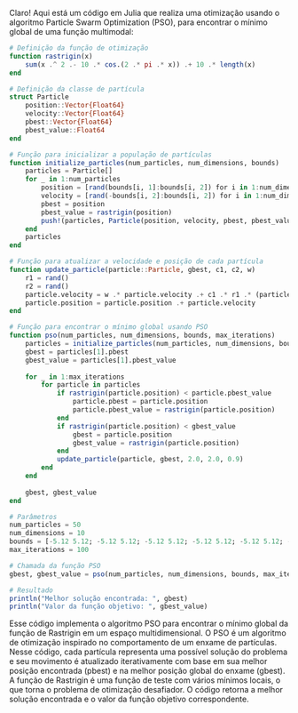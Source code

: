 Claro! Aqui está um código em Julia que realiza uma otimização usando o algoritmo Particle Swarm Optimization (PSO), para encontrar o mínimo global de uma função multimodal:

```julia
# Definição da função de otimização
function rastrigin(x)
    sum(x .^ 2 .- 10 .* cos.(2 .* pi .* x)) .+ 10 .* length(x)
end

# Definição da classe de partícula
struct Particle
    position::Vector{Float64}
    velocity::Vector{Float64}
    pbest::Vector{Float64}
    pbest_value::Float64
end

# Função para inicializar a população de partículas
function initialize_particles(num_particles, num_dimensions, bounds)
    particles = Particle[]
    for _ in 1:num_particles
        position = [rand(bounds[i, 1]:bounds[i, 2]) for i in 1:num_dimensions]
        velocity = [rand(-bounds[i, 2]:bounds[i, 2]) for i in 1:num_dimensions]
        pbest = position
        pbest_value = rastrigin(position)
        push!(particles, Particle(position, velocity, pbest, pbest_value))
    end
    particles
end

# Função para atualizar a velocidade e posição de cada partícula
function update_particle(particle::Particle, gbest, c1, c2, w)
    r1 = rand()
    r2 = rand()
    particle.velocity = w .* particle.velocity .+ c1 .* r1 .* (particle.pbest .- particle.position) .+ c2 .* r2 .* (gbest .- particle.position)
    particle.position = particle.position .+ particle.velocity
end

# Função para encontrar o mínimo global usando PSO
function pso(num_particles, num_dimensions, bounds, max_iterations)
    particles = initialize_particles(num_particles, num_dimensions, bounds)
    gbest = particles[1].pbest
    gbest_value = particles[1].pbest_value
    
    for _ in 1:max_iterations
        for particle in particles
            if rastrigin(particle.position) < particle.pbest_value
                particle.pbest = particle.position
                particle.pbest_value = rastrigin(particle.position)
            end
            if rastrigin(particle.position) < gbest_value
                gbest = particle.position
                gbest_value = rastrigin(particle.position)
            end
            update_particle(particle, gbest, 2.0, 2.0, 0.9)
        end
    end
    
    gbest, gbest_value
end

# Parâmetros
num_particles = 50
num_dimensions = 10
bounds = [-5.12 5.12; -5.12 5.12; -5.12 5.12; -5.12 5.12; -5.12 5.12; -5.12 5.12; -5.12 5.12; -5.12 5.12; -5.12 5.12; -5.12 5.12]
max_iterations = 100

# Chamada da função PSO
gbest, gbest_value = pso(num_particles, num_dimensions, bounds, max_iterations)

# Resultado
println("Melhor solução encontrada: ", gbest)
println("Valor da função objetivo: ", gbest_value)
```

Esse código implementa o algoritmo PSO para encontrar o mínimo global da função de Rastrigin em um espaço multidimensional. O PSO é um algoritmo de otimização inspirado no comportamento de um enxame de partículas. Nesse código, cada partícula representa uma possível solução do problema e seu movimento é atualizado iterativamente com base em sua melhor posição encontrada (pbest) e na melhor posição global do enxame (gbest). A função de Rastrigin é uma função de teste com vários mínimos locais, o que torna o problema de otimização desafiador. O código retorna a melhor solução encontrada e o valor da função objetivo correspondente.
